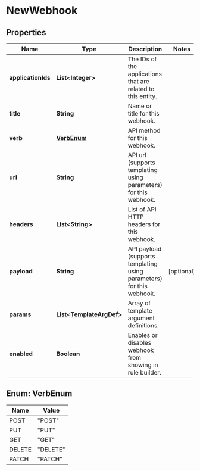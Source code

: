 

# NewWebhook


## Properties

Name | Type | Description | Notes
------------ | ------------- | ------------- | -------------
**applicationIds** | **List&lt;Integer&gt;** | The IDs of the applications that are related to this entity. | 
**title** | **String** | Name or title for this webhook. | 
**verb** | [**VerbEnum**](#VerbEnum) | API method for this webhook. | 
**url** | **String** | API url (supports templating using parameters) for this webhook. | 
**headers** | **List&lt;String&gt;** | List of API HTTP headers for this webhook. | 
**payload** | **String** | API payload (supports templating using parameters) for this webhook. |  [optional]
**params** | [**List&lt;TemplateArgDef&gt;**](TemplateArgDef.md) | Array of template argument definitions. | 
**enabled** | **Boolean** | Enables or disables webhook from showing in rule builder. | 



## Enum: VerbEnum

Name | Value
---- | -----
POST | &quot;POST&quot;
PUT | &quot;PUT&quot;
GET | &quot;GET&quot;
DELETE | &quot;DELETE&quot;
PATCH | &quot;PATCH&quot;




